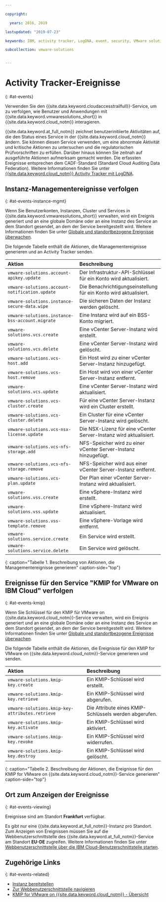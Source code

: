 ```yaml
---

copyright:

  years: 2016, 2019

lastupdated: "2019-07-23"

keywords: IBM, activity tracker, LogDNA, event, security, VMware solutions events

subcollection: vmware-solutions


---
```


# Activity Tracker-Ereignisse
{: #at-events}

Verwenden Sie den {{site.data.keyword.cloudaccesstrailfull}}-Service, um zu verfolgen, wie Benutzer und Anwendungen mit {{site.data.keyword.vmwaresolutions_short}} in {{site.data.keyword.cloud_notm}} interagieren.

{{site.data.keyword.at_full_notm}} zeichnet benutzerinitiierte Aktivitäten auf, die den Status eines Service in der {{site.data.keyword.cloud_notm}} ändern. Sie können diesen Service verwenden, um eine abnormale Aktivität und kritische Aktionen zu untersuchen und die regulatorischen Prüfvorschriften zu erfüllen. Darüber hinaus können Sie zeitnah auf ausgeführte Aktionen aufmerksam gemacht werden. Die erfassten Ereignisse entsprechen dem CADF-Standard (Standard Cloud Auditing Data Federation). Weitere Informationen finden Sie unter [{{site.data.keyword.cloud_notm}} Activity Tracker mit LogDNA](/docs/services/Activity-Tracker-with-LogDNA?topic=logdnaat-getting-started#getting-started).

## Instanz-Managementereignisse verfolgen
{: #at-events-instance-mgmt}

Wenn Sie Benutzerkonten, Instanzen, Cluster und Services in {{site.data.keyword.vmwaresolutions_short}} verwalten, wird ein Ereignis generiert und an eine globale Domäne oder an eine Instanz des Service an dem Standort gesendet, an dem der Service bereitgestellt wird. Weitere Informationen finden Sie unter [Globale und standortbezogene Ereignisse überwachen](/docs/services/Activity-Tracker-with-LogDNA?topic=logdnaat-monitor_events#mon_def_event_type).

Die folgende Tabelle enthält die Aktionen, die Managementereignisse generieren und an Activity Tracker senden.

| Aktion                                   | Beschreibung |
|:-----------------------------------------|:------------|
| `vmware-solutions.account-apikey.update` | Der Infrastruktur-API-Schlüssel für ein Konto wird aktualisiert. |
| `vmware-solutions.account-notification.update` | Die Benachrichtigungseinstellung für ein Konto wird aktualisiert. |
| `vmware-solutions.instance-secure-data.wipe` | Die sicheren Daten der Instanz werden gelöscht. |
| `vmware-solutions.instance-bss-account.migrate` |	Eine Instanz wird auf ein BSS-Konto migriert. |
| `vmware-solutions.vcs.create` | Eine vCenter Server-Instanz wird erstellt. |
| `vmware-solutions.vcs.delete` | Eine vCenter Server-Instanz wird gelöscht. |
| `vmware-solutions.vcs-host.add` | Ein Host wird zu einer vCenter Server-Instanz hinzugefügt. |
| `vmware-solutions.vcs-host.remove` | Ein Host wird von einer vCenter Server-Instanz entfernt. |
| `vmware-solutions.vcs.update` | Eine vCenter Server-Instanz wird aktualisiert. |
| `vmware-solutions.vcs-cluster.create` | Für eine vCenter Server-Instanz wird ein Cluster erstellt. |
| `vmware-solutions.vcs-cluster.delete` | Ein Cluster für eine vCenter Server-Instanz wird gelöscht. |
| `vmware-solutions.vcs-nsx-license.update` | Die NSX-Lizenz für eine vCenter Server-Instanz wird aktualisiert. |
| `vmware-solutions.vcs-nfs-storage.add` | NFS-Speicher wird zu einer vCenter Server-Instanz hinzugefügt. |
| `vmware-solutions.vcs-nfs-storage.remove` | NFS-Speicher wird aus einer vCenter Server-Instanz entfernt. |
| `vmware-solutions.vcs-plan.update` | Der Plan einer vCenter Server-Instanz wird aktualisiert. |
| `vmware-solutions.vss.create` | Eine vSphere-Instanz wird erstellt. |
| `vmware-solutions.vss.update` | Eine vSphere-Instanz wird aktualisiert. |
| `vmware-solutions.vss-template.remove` | Eine vSphere-Vorlage wird entfernt. |
| `vmware-solutions.service.create` | Ein Service wird erstellt. |
| `vmware-solutions.service.delete` | Ein Service wird gelöscht. |
{: caption="Tabelle 1. Beschreibung von Aktionen, die Managementereignisse generieren" caption-side="top"}

## Ereignisse für den Service "KMIP for VMware on IBM Cloud" verfolgen
{: #at-events-kmip}

Wenn Sie Schlüssel für den KMIP für VMware on {{site.data.keyword.cloud_notm}}-Service verwalten, wird ein Ereignis generiert und an eine globale Domäne oder an eine Instanz des Service an dem Standort gesendet, an dem der Service bereitgestellt wird. Weitere Informationen finden Sie unter [Globale und standortbezogene Ereignisse überwachen](/docs/services/Activity-Tracker-with-LogDNA?topic=logdnaat-monitor_events#mon_def_event_type).

Die folgende Tabelle enthält die Aktionen, die Ereignisse für den KMIP for VMware on {{site.data.keyword.cloud_notm}}-Service generieren und senden.

| Aktion                                      | Beschreibung                               |
|:--------------------------------------------|:------------------------------------------|
| `vmware-solutions.kmip-key.create` | Ein KMIP-Schlüssel wird erstellt. |
| `vmware-solutions.kmip-key.retrieve` | Ein KMIP-Schlüssel wird abgerufen. |
| `vmware-solutions.kmip-key-attributes.retrieve` | Die Attribute eines KMIP-Schlüssels werden abgerufen. |
| `vmware-solutions.kmip-key.activate` | Ein KMIP-Schlüssel wird aktiviert. |
| `vmware-solutions.kmip-key.revoke` | Ein KMIP-Schlüssel wird widerrufen. |
| `vmware-solutions.kmip-key.destroy` | Ein KMIP-Schlüssel wird gelöscht. |
{: caption="Tabelle 2. Beschreibung der Aktionen, die Ereignisse für den KMIP for VMware on {{site.data.keyword.cloud_notm}}-Service generieren" caption-side="top"}

## Ort zum Anzeigen der Ereignisse
{: #at-events-viewing}

Ereignisse sind am Standort **Frankfurt** verfügbar.

Es gibt nur eine {{site.data.keyword.at_full_notm}}-Instanz pro Standort. Zum Anzeigen von Ereignissen müssen Sie auf die Webbenutzerschnittstelle des {{site.data.keyword.at_full_notm}}-Service am Standort **EU-DE** zugreifen. Weitere Informationen finden Sie unter [Webbenutzerschnittstelle über die IBM Cloud-Benutzerschnittstelle starten](/docs/services/Activity-Tracker-with-LogDNA?topic=logdnaat-launch#launch_step2).

## Zugehörige Links
{: #at-events-related}

* [Instanz bereitstellen](/docs/services/Activity-Tracker-with-LogDNA?topic=logdnaat-provision)
* [Zur Webbenutzerschnittstelle navigieren](/docs/services/Activity-Tracker-with-LogDNA?topic=logdnaat-launch)
* [KMIP for VMware on {{site.data.keyword.cloud_notm}} - Übersicht](/docs/services/vmwaresolutions/services?topic=vmware-solutions-kmip_standalone_considerations)
